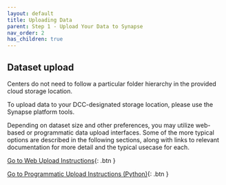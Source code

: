 ```yaml
---
layout: default
title: Uploading Data
parent: Step 1 - Upload Your Data to Synapse
nav_order: 2
has_children: true
---
```


## Dataset upload

Centers do not need to follow a particular folder hierarchy in the provided cloud storage location.

To upload data to your DCC-designated storage location, please use the Synapse platform tools.

Depending on dataset size and other preferences, you may utilize web-based or programmatic data upload interfaces. Some of the more typical options are described in the following sections, along with links to relevant documentation for more detail and the typical usecase for each. 

[Go to Web Upload Instructions](web-upload){: .btn }

[Go to Programmatic Upload Instructions (Python)](programmatic-upload){: .btn }

